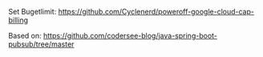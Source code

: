 
Set Bugetlimit:
https://github.com/Cyclenerd/poweroff-google-cloud-cap-billing

Based on:
https://github.com/codersee-blog/java-spring-boot-pubsub/tree/master